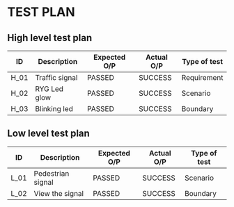 
# TEST PLAN
## High level test plan
| ID | Description | Expected O/P | Actual O/P | Type of test |
| --- | --- | --- | --- | --- |
| H_01 | Traffic signal | PASSED |	SUCCESS |	Requirement |
| H_02 | RYG Led glow	| PASSED | SUCCESS | Scenario |
| H_03 | Blinking led |	PASSED |	SUCCESS |	Boundary|

## Low level test plan
| ID | Description | Expected O/P | Actual O/P | Type of test |
| --- | --- | --- | --- | --- |
| L_01 | Pedestrian signal	| PASSED | SUCCESS | Scenario |
| L_02 | View the signal |	PASSED |	SUCCESS |	Boundary|

